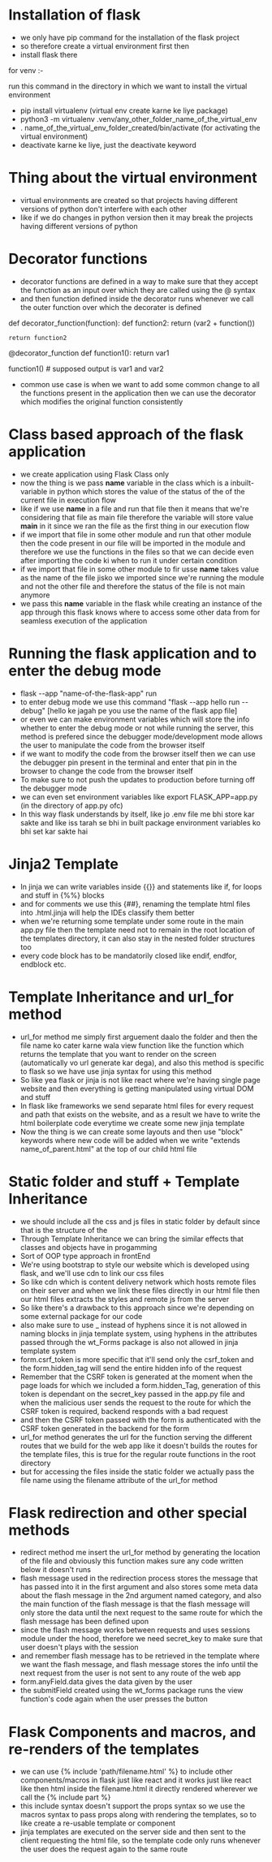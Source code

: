 # Installation of flask

- we only have pip command for the installation of the flask project
- so therefore create a virtual environment first then
- install flask there

for venv :- 

run this command in the directory in which we want to install the virtual environment
- pip install virtualenv (virtual env create karne ke liye package)
- python3 -m virtualenv .venv/any_other_folder_name_of_the_virtual_env
- . name_of_the_virtual_env_folder_created/bin/activate (for activating the virtual environment)
- deactivate karne ke liye, just the deactivate keyword

# Thing about the virtual environment

- virtual environments are created so that projects having different versions of python don't interfere with each other
- like if we do changes in python version then it may break the projects having different versions of python

# Decorator functions 

- decorator functions are defined in a way to make sure that they accept the function as an input over which they are called using the @ syntax
- and then function defined inside the decorator runs whenever we call the outer function over which the decorater is defined

def decorator_function(function):
    def function2:
        return (var2 + function())
    
    return function2

@decorator_function
def function1():
    return var1

function1() # supposed output is var1 and var2

- common use case is when we want to add some common change to all the functions present in the application then we can use the decorator which modifies the original function consistently

# Class based approach of the flask application
- we create application using Flask Class only
- now the thing is we pass __name__ variable in the class which is a inbuilt-variable in python which stores the value of the status of the of the current file in execution flow 
- like if we use __name__ in a file and run that file then it means that we're considering that file as main file therefore the variable will store value __main__ in it since we ran the file as the first thing in our execution flow
- if we import that file in some other module and run that other module then the code present in our file will be imported in the module and therefore we use the functions in the files so that we can decide even after importing the code ki when to run it under certain condition
- if we import that file in some other module to fir usse __name__ takes value as the name of the file jisko we imported since we're running the module and not the other file and therefore the status of the file is not main anymore
- we pass this __name__ variable in the flask while creating an instance of the app through this flask knows where to access some other data from for seamless execution of the application

# Running the flask application and to enter the debug mode

- flask --app "name-of-the-flask-app" run
- to enter debug mode we use this command "flask --app hello run --debug" [hello ke jagah pe you use the name of the flask app file]
- or even we can make environment variables which will store the info whether to enter the debug mode or not while running the server, this method is prefered since the debugger mode/development mode allows the user to manipulate the code from the browser itself 
- if we want to modify the code from the browser itself then we can use the debugger pin present in the terminal and enter that pin in the browser to change the code from the browser itself
- To make sure to not push the updates to production before turning off the debugger mode
- we can even set environment variables like export FLASK_APP=app.py (in the directory of app.py ofc)
- In this way flask understands by itself, like jo .env file me bhi store kar sakte and like iss tarah se bhi in built package environment variables ko bhi set kar sakte hai

# Jinja2 Template

- In jinja we can write variables inside {{}} and statements like if, for loops and stuff in {%%} blocks 
- and for comments we use this {##}, renaming the template html files into .html.jinja will help the IDEs classify them better 
- when we're returning some template under some route in the main app.py file then the template need not to remain in the root location of the templates directory, it can also stay in the nested folder structures too 
- every code block has to be mandatorily closed like endif, endfor, endblock etc.

# Template Inheritance and url_for method 

- url_for method me simply first arguement daalo the folder and then the file name ko cater karne wala view function like the function which returns the template that you want to render on the screen (automatically vo url generate kar dega), and also this method is specific to flask so we have use jinja syntax for using this method
- So like yea flask or jinja is not like react where we're having single page website and then everything is getting manipulated using virtual DOM and stuff
- In flask like frameworks we send separate html files for every request and path that exists on the website, and as a result we have to write the html boilerplate code everytime we create some new jinja template
- Now the thing is we can create some layouts and then use "block" keywords where new code will be added when we write "extends name_of_parent.html" at the top of our child html file 

# Static folder and stuff + Template Inheritance

- we should include all the css and js files in static folder by default since that is the structure of the 
- Through Template Inheritance we can bring the similar effects that classes and objects have in progamming 
- Sort of OOP type approach in frontEnd
- We're using bootstrap to style our website which is developed using flask, and we'll use cdn to link our css files
- So like cdn which is content delivery network which hosts remote files on their server and when we link these files directly in our html file then our html files extracts the styles and remote js from the server
- So like there's a drawback to this approach since we're depending on some external package for our code
- also make sure to use _ instead of hyphens since it is not allowed in naming blocks in jinja template system, using hyphens in the attributes passed through the wt_Forms package is also not allowed in jinja template system 
- form.csrf_token is more specific that it'll send only the csrf_token and the form.hidden_tag will send the entire hidden info of the request
- Remember that the CSRF token is generated at the moment when the page loads for which we included a form.hidden_Tag, generation of this token is dependant on the secret_key passed in the app.py file and when the malicious user sends the request to the route for which the CSRF token is required, backend responds with a bad request 
- and then the CSRF token passed with the form is authenticated with the CSRF token generated in the backend for the form 
- url_for method generates the url for the function serving the different routes that we build for the web app like it doesn't builds the routes for the template files, this is true for the regular route functions in the root directory
- but for accessing the files inside the static folder we actually pass the file name using the filename attribute of the url_for method

# Flask redirection and other special methods

- redirect method me insert the url_for method by generating the location of the file and obviously this function makes sure any code written below it doesn't runs 
- flash message used in the redirection process stores the message that has passed into it in the first argument and also stores some meta data about the flash message in the 2nd argument named category, and also the main function of the flash message is that the flash message will only store the data until the next request to the same route for which the flash message has been defined upon
- since the flash message works between requests and uses sessions module under the hood, therefore we need secret_key to make sure that user doesn't plays with the session
- and remember flash message has to be retrieved in the template where we want the flash message, and flash message stores the info until the next request from the user is not sent to any route of the web app 
- form.anyField.data gives the data given by the user
- the submitField created using the wt_forms package runs the view function's code again when the user presses the button

# Flask Components and macros, and re-renders of the templates

- we can use {% include 'path/filename.html' %} to include other components/macros in flask just like react and it works just like react like then html inside the filename.html it directly rendered wherever we call the {% include part %}
- this include syntax doesn't support the props syntax so we use the macros syntax to pass props along with rendering the templates, so to like create a re-usable template or component
- jinja templates are executed on the server side and then sent to the client requesting the html file, so the template code only runs whenever the user does the request again to the same route 